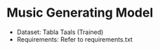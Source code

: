 # Music Generating Model 
- Dataset: Tabla Taals (Trained)
- Requirements: Refer to requirements.txt
  
